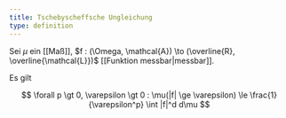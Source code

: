 ```yaml
---
title: Tschebyscheffsche Ungleichung
type: definition
---
```


Sei $\mu$ ein [[Maß]], $f : (\Omega, \mathcal{A}) \to (\overline{R}, \overline{\mathcal{L}})$ [[Funktion messbar|messbar]].

Es gilt

$$
	\forall p \gt 0, \varepsilon \gt 0 : \mu(|f| \ge \varepsilon) \le \frac{1}{\varepsilon^p} \int |f|^d d\mu
$$